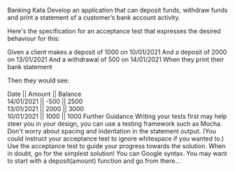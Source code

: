 Banking Kata
Develop an application that can deposit funds, withdraw funds and print a statement of a customer’s bank account activity.

Here's the specification for an acceptance test that expresses the desired behaviour for this:

Given a client makes a deposit of 1000 on 10/01/2021
And a deposit of 2000 on 13/01/2021
And a withdrawal of 500 on 14/01/2021
When they print their bank statement

Then they would see:

Date || Amount || Balance  
14/01/2021 || -500 || 2500  
13/01/2021 || 2000 || 3000  
10/01/2021 || 1000 || 1000
Further Guidance
Writing your tests first may help steer you in your design, you can use a testing framework such as Mocha.
Don't worry about spacing and indentation in the statement output. (You could instruct your acceptance test to ignore whitespace if you wanted to.)
Use the acceptance test to guide your progress towards the solution.
When in doubt, go for the simplest solution!
You can Google syntax.
You may want to start with a deposit(amount) function and go from there…
